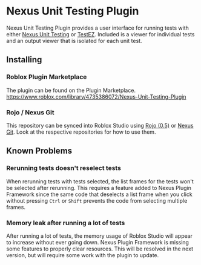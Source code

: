 # Nexus Unit Testing Plugin
Nexus Unit Testing Plugin provides a user interface
for running tests with either [Nexus Unit Testing](https://github.com/thenexusavenger/nexus-unit-testing)
or [TestEZ](https://github.com/Roblox/testez). Included
is a viewer for individual tests and an output viewer that
is isolated for each unit test.

## Installing
### Roblox Plugin Marketplace
The plugin can be found on the Plugin Marketplace.
<br>https://www.roblox.com/library/4735386072/Nexus-Unit-Testing-Plugin

### Rojo / Nexus Git
This repository can be synced into Roblox Studio using 
[Rojo (0.5)](https://github.com/rojo-rbx/rojo)
or [Nexus Git](https://github.com/TheNexusAvenger/Nexus-Git).
Look at the respective repositories for how to use them.

## Known Problems
### Rerunning tests doesn't reselect tests
When rerunning tests with tests selected, the list frames for
the tests won't be selected after rerunning. This requires
a feature added to Nexus Plugin Framework since the same code
that deselects a list frame when you click without pressing `Ctrl`
or `Shift` prevents the code from selecting multiple frames.

### Memory leak after running a lot of tests
After running a lot of tests, the memory usage of Roblox Studio
will appear to increase without ever going down. Nexus Plugin
Framework is missing some features to properly clear resources.
This will be resolved in the next version, but will require some
work with the plugin to update.